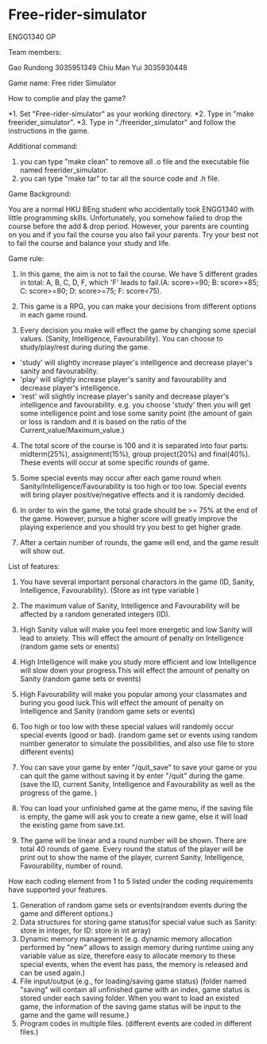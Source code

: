 # Free-rider-simulator
ENGG1340 GP

Team members:

Gao Rundong 3035951349
Chiu Man Yui 3035930448


Game name: Free rider Simulator

How to complie and play the game?

*1. Set "Free-rider-simulator" as your working directory.
*2. Type in "make freerider_simulator".
*3. Type in "./freerider_simulator" and follow the instructions in the game.

Additional command:

1. you can type "make clean" to remove all .o file and the executable file named freerider_simulator.
2. you can type "make tar" to tar all the source code and .h file.

Game Background:

You are a normal HKU BEng student who accidentally took ENGG1340 with little programming skills.
Unfortunately, you somehow failed to drop the course before the add & drop period.
However, your parents are counting on you and if you fail the course you also fail your parents.
Try your best not to fail the course and balance your study and life.


Game rule:

1. In this game, the aim is not to fail the course. We have 5 different grades in total: A, B, C, D, F, which 'F' leads to fail.(A: score>=90; B: score>=85; C: score>=80; D: score>=75; F: score<75).

2. This game is a RPG, you can make your decisions from different options in each game round. 

3. Every decision you make will effect the game by changing some special values. (Sanity, Intelligence, Favourability).
You can choose to study/play/rest during during the game.
* 'study' will slightly increase player's intelligence and decrease player's sanity and favourability.
* 'play' will slightly increase player's sanity and favourability and decrease player's intelligence.
* 'rest' will slightly increase player's sanity and decrease player's intelligence and favourability. 
e.g. you choose 'study' then you will get some intelligence point and lose some sanity point (the amount of gain or loss is random and it is based on the ratio of the Current_value/Maximum_value.)

4. The total score of the course is 100 and it is separated into four parts: midterm(25%), assignment(15%), group project(20%) and final(40%). These events will occur at some specific rounds of game.

5. Some special events may occur after each game round when Sanity/Intelligence/Favourability is too high or too low. Special events will bring player positive/negative effects and it is randomly decided.

6. In order to win the game, the total grade should be >= 75% at the end of the game. However, pursue a higher score will greatly improve the playing experience and you should try you best to get higher grade.

7. After a certain number of rounds, the game will end, and the game result will show out.




List of features:

1. You have several important personal charactors in the game (ID, Sanity, Intelligence, Favourability).
(Store as int type variable )

2. The maximum value of Sanity, Intelligence and Favourability will be affected by a random generated integers (ID).

3. High Sanity value will make you feel more energetic and low Sanity will lead to anxiety. This will effect the amount of penalty on Intelligence (random game sets or enents)

4. High Intelligence will make you study more efficient and low Intelligence will slow down your progress.This will effect the amount of penalty on Sanity
(random game sets or events)

5. High Favourability will make you popular among your classmates and buring you good luck.This will effect the amount of penalty on Intelligence and Sanity
(random game sets or events)

6. Too high or too low with these special values will randomly occur special events (good or bad).
(random game set or events using random number generator to simulate the possibilities, and also use file to store different events)

7. You can save your game by enter "/quit_save" to save your game or you can quit the game without saving it by enter "/quit" during the game.
(save the ID, current Sanity, Intelligence and Favourability as well as the progress of the game. )

8. You can load your unfinished game at the game menu, if the saving file is empty, the game will ask you to create a new game, else it will load the existing game from save.txt.

9. The game will be linear and a round number will be shown. There are total 40 rounds of game. Every round the status of the player will be print out to show the name of the player, current Sanity, Intelligence, Favourability, number of round.



How each coding element from 1 to 5 listed under the coding requirements have supported your features.
1. Generation of random game sets or events(random events during the game and different options.)
2. Data structures for storing game status(for special value such as Sanity: store in integer, for ID: store in int array)
3. Dynamic memory management
(e.g. dynamic memory allocation performed by "new" allows to assign memory during runtime using any variable value as size, therefore easy to allocate memory to these special events, when the event has pass, the memory is released and can be used again.)
4. File input/output (e.g., for loading/saving game status)
(folder named "saving" will contain all unfinished game with an index, game status is stored under each saving folder. When you want to load an existed game, the information of the saving game status will be input to the game and the game will resume.)
5. Program codes in multiple files.
(different events are coded in different files.)

 
